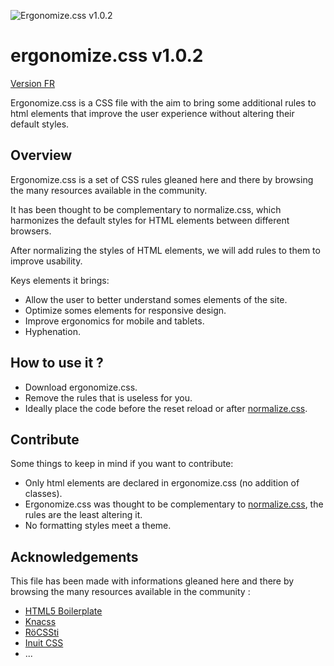 ![Ergonomize.css v1.0.2](http://effeiloweb.fr/ergonomize.css/ergonomizecss.png)

# ergonomize.css v1.0.2

[Version FR](https://github.com/Effeilo/ergonomize.css/blob/master/README-FR.md)

Ergonomize.css is a CSS file with the aim to bring some additional rules to html elements that improve the user experience without altering their default styles.

## Overview

Ergonomize.css is a set of CSS rules gleaned here and there by browsing the many resources available in the community.

It has been thought to be complementary to normalize.css, which harmonizes the default styles for HTML elements between different browsers.

After normalizing the styles of HTML elements, we will add rules to them to improve usability.

Keys elements it brings:

* Allow the user to better understand somes elements of the site.
* Optimize somes elements for responsive design.
* Improve ergonomics for mobile and tablets.
* Hyphenation.

## How to use it ?

* Download ergonomize.css.
* Remove the rules that is useless for you.
* Ideally place the code before the reset reload or after [normalize.css](http://necolas.github.io/normalize.css/).

## Contribute

Some things to keep in mind if you want to contribute:

* Only html elements are declared in ergonomize.css (no addition of classes).
* Ergonomize.css was thought to be complementary to [normalize.css](http://necolas.github.io/normalize.css/), the rules are the least altering it.
* No formatting styles meet a theme.

## Acknowledgements

This file has been made with informations gleaned here and there by browsing the many resources available in the community :

* [HTML5 Boilerplate](https://html5boilerplate.com/)
* [Knacss](http://www.knacss.com/)
* [RöCSSti](http://rocssti.net/)
* [Inuit CSS](https://github.com/inuitcss)
* ...

